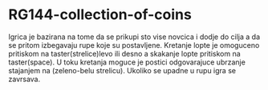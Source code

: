 # RG144-collection-of-coins

Igrica je bazirana na tome da se prikupi sto vise novcica i dodje do cilja a da se pritom izbegavaju rupe koje su postavljene.
Kretanje lopte je omoguceno pritiskom na taster(strelice)levo ili desno a skakanje lopte pritiskom na taster(space).
U toku kretanja moguce je postici odgovarajuce ubrzanje stajanjem na (zeleno-belu strelicu).
Ukoliko se upadne u rupu igra se zavrsava.
